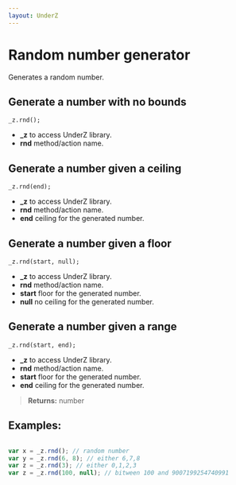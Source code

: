 ```yaml
---
layout: UnderZ
---
```

# Random number generator

Generates a random number.

## Generate a number with no bounds
```
_z.rnd();
```

* **_z** to access UnderZ library.
* **rnd** method/action name. 

## Generate a number given a ceiling
```
_z.rnd(end);
```

* **_z** to access UnderZ library. 
* **rnd** method/action name. 
* **end** ceiling for the generated number.

## Generate a number given a floor
```
_z.rnd(start, null);
```

* **_z** to access UnderZ library. 
* **rnd** method/action name. 
* **start** floor for the generated number.
* **null** no ceiling for the generated number.

## Generate a number given a range
```
_z.rnd(start, end);
```

* **_z** to access UnderZ library. 
* **rnd** method/action name. 
* **start** floor for the generated number.
* **end** ceiling for the generated number.

> **Returns:** number

## Examples: 


```js

var x = _z.rnd(); // random number
var y = _z.rnd(6, 8); // either 6,7,8
var z = _z.rnd(3); // either 0,1,2,3
var z = _z.rnd(100, null); // bitween 100 and 9007199254740991

```